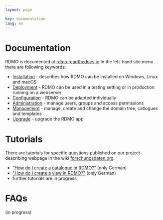 ```yaml
---
layout: page

key: documentation
lang: en
---
```

Documentation
=============

RDMO is documented at [rdmo.readthedocs.io](https://rdmo.readthedocs.io/de/latest) In the left-hand site menu there are following keywords:

* [Installation](https://rdmo.readthedocs.io/en/latest/installtion/index.html) - describes how RDMO can be installed on Windows, Linux and macOS
* [Deployment](https://rdmo.readthedocs.io/en/latest/deployment/index.html) - RDMO can be used in a testing setting or in production running on a webserver
* [Configuration](https://rdmo.readthedocs.io/en/latest/configuration/index.html) - RDMO can be adapted individually
* [Administration](https://rdmo.readthedocs.io/en/administration/index.html) - manage users, groups and access permissions
* [Management](https://rdmo.readthedocs.io/en/latest/management/latest.html) - manage, create and change the domain tree, catlogues and templates 
* [Upgrade](https://rdmo.readthedocs.io/en/latest/upgrade/latest.html) - upgrade the RDMO app 

Tutorials
=========

There are tutorials for specific questions published on our project-describing webpage in the wiki [forschungsdaten.org](https://forschungsdaten.org/index.php/RDMO).

* ["How do I create a catalogue in RDMO?"](http://www.forschungsdaten.org/index.php/Katalog_erstellen) (only German)
* ["How do I create a view in RDMO?"](http://www.forschungsdaten.org/index.php/ansicht_erstellen) (only German)
*  further tutorials are in progress

FAQs
====

(in progress)


